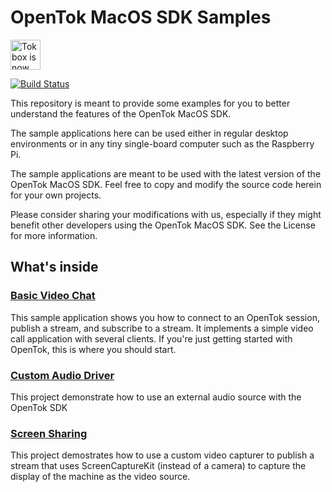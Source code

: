 # OpenTok MacOS SDK Samples

<img src="https://assets.tokbox.com/img/vonage/Vonage_VideoAPI_black.svg" height="48px" alt="Tokbox is now known as Vonage" />

[![Build Status](https://travis-ci.org/opentok/opentok-macos-sdk-samples.svg?branch=main)](https://travis-ci.org/opentok/opentok-macos-sdk-samples)

This repository is meant to provide some examples for you to better understand
the features of the OpenTok MacOS SDK.

The sample applications here can be used either in regular desktop environments
or in any tiny single-board computer such as the Raspberry Pi.

The sample applications are meant to be used with the latest version of the
OpenTok MacOS SDK. Feel free to copy and modify the source code herein for your
own projects.

Please consider sharing your modifications with us, especially if they might
benefit other developers using the OpenTok MacOS SDK. See the License for more
information.

## What's inside

### [Basic Video Chat](Basic-Video-Chat)

This sample application shows you how to connect to an OpenTok session, publish
a stream, and subscribe to a stream. It implements a simple video call
application with several clients. If you're just getting started with OpenTok,
this is where you should start.


### [Custom Audio Driver](Custom-Audio-Driver)

This project demonstrate how to use an external audio source with the OpenTok SDK 

### [Screen Sharing](Screen-Sharing)
This project demostrates how to use a custom video capturer
to publish a stream that uses ScreenCaptureKit (instead of a camera) 
to capture the display of the machine as the video source.


